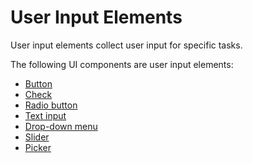 # User Input Elements

User input elements collect user input for specific tasks.

The following UI components are user input elements:

-   [Button](user-input-elements/button.md)
-   [Check](user-input-elements/check.md)
-   [Radio button](user-input-elements/radio.md)
-   [Text input](user-input-elements/text-input.md)
-   [Drop-down menu](user-input-elements/dropdown-menu.md)
-   [Slider](user-input-elements/slider.md)
-   [Picker](user-input-elements/picker.md)
